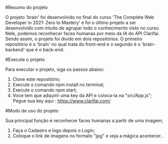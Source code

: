 #Resumo do projeto

O projeto 'brain' foi desenvolvido no final do curso 'The Complete Web Developer in 2021: Zero to Mastery' e foi o último projeto a ser desenvolvido com intuito de agrupar todo o conhecimento visto no curso. Nele, podemos reconhecer faces humanas por meio da IA do API Clarifai. Sendo assim, o projeto foi divido em dois repositórios. O primeiro repositório é o 'brain' no qual trata do front-end e o segundo é o 'brain-backend' que é o back-end.

#Execute o projeto

Para executar o projeto, siga os passos abaixo:

1. Clone este repositório;
2. Execute o comando npm install no terminal;
3. Execute o comando npm start;
4. Voce tem que adquirir uma key da API e coloca-la na "src/App.js";
    Pegue sua key aqui : https://www.clarifai.com/


#Modo de uso do projeto

Sua principal função é reconhecer faces humanas a partir de uma imagem;

1. Faça o Cadastro e logo depois o Login;
2. Coloque o link de imagens no formato "jpg" e veja a mágica acontecer..
